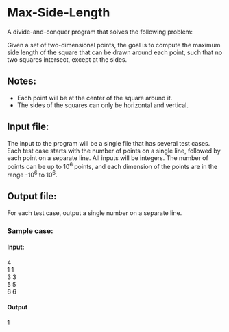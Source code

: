 # Max-Side-Length
A divide-and-conquer program that solves the following problem:

Given a set of two-dimensional points, the goal is to compute the maximum side length of the square that can be drawn around each point, such that no two squares intersect, except at the sides.
## Notes:
-	Each point will be at the center of the square around it.
-	The sides of the squares can only be horizontal and vertical.

## Input file: 
The input to the program will be a single file that has several test cases. Each test case starts with the number of points on a single line, followed by each point on a separate line. All inputs will be integers. The number of points can be up to 10<sup>6</sup> points, and each dimension of the points are in the range -10<sup>6</sup> to 10<sup>6</sup>.
## Output file:
For each test case, output a single number on a separate line.

### Sample case:
#### Input:
4<br>
1 1<br>
3 3<br>
5 5<br>
6 6
#### Output
1
